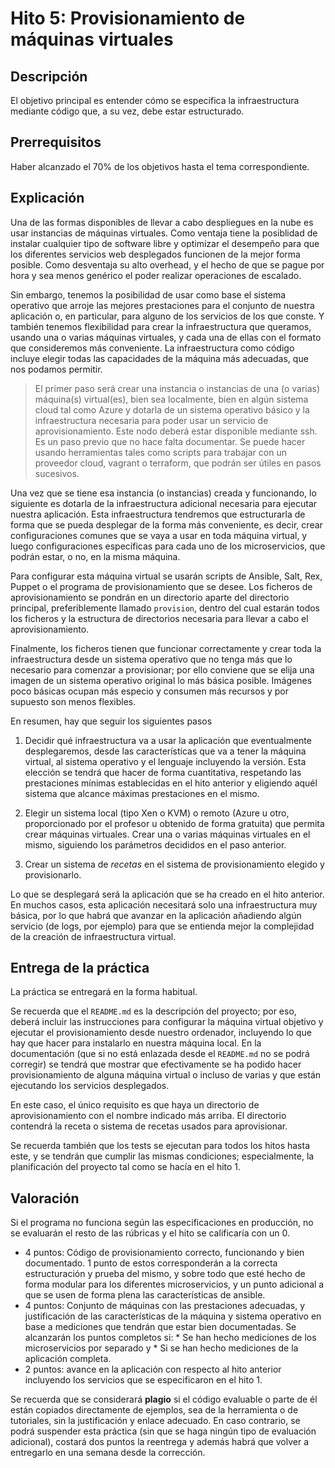 Hito 5: Provisionamiento de máquinas virtuales
=====================================

<!-- ver la posibilidad de fusionarlo con el antiguo 4 sobre uso de CLI -->

Descripción
-----------------

El objetivo principal es entender cómo se especifica la
infraestructura mediante código que, a su vez, debe estar
estructurado.

Prerrequisitos
--------------------

Haber alcanzado el 70% de los objetivos hasta el tema correspondiente.

Explicación
----------------

Una de las formas disponibles de llevar a cabo despliegues en la nube
es usar instancias de máquinas virtuales. Como ventaja tiene la
posiblidad de instalar cualquier tipo de software libre y optimizar el
desempeño para que los diferentes servicios web desplegados funcionen
de la mejor forma posible. Como desventaja su alto overhead, y el
hecho de que se pague por hora y sea menos genérico el poder realizar
operaciones de escalado.

Sin embargo, tenemos la posibilidad de usar como base el sistema
operativo que arroje las mejores prestaciones para el conjunto de
nuestra aplicación o, en particular, para alguno de los servicios de
los que conste. Y también tenemos flexibilidad para crear la
infraestructura que queramos, usando una o varias máquinas virtuales,
y cada una de ellas con el formato que consideremos más
conveniente. La infraestructura como código incluye elegir todas las
capacidades de la máquina más adecuadas, que nos podamos permitir.

> El primer paso será crear una instancia o instancias de una (o varias) máquina(s) virtual(es), bien
> sea localmente, bien en algún sistema cloud tal como Azure y dotarla
> de un sistema operativo básico y la infraestructura necesaria para
> poder usar un servicio de aprovisionamiento. Este nodo deberá estar
> disponible mediante ssh. Es un paso previo que no hace falta
> documentar. Se puede hacer usando herramientas tales como scripts
> para trabajar con un proveedor cloud, vagrant o terraform, que
> podrán ser útiles en pasos sucesivos.

Una vez que se tiene esa instancia (o instancias) creada y
funcionando, lo siguiente es dotarla de la infraestructura adicional necesaria
para ejecutar nuestra aplicación. Esta infraestructura tendremos que
estructurarla de forma que se pueda desplegar de la forma más
conveniente, es decir, crear configuraciones comunes que se vaya a
usar en toda máquina virtual, y luego configuraciones específicas para
cada uno de los microservicios, que podrán estar, o no, en la misma
máquina. 

Para configurar esta máquina virtual se usarán scripts de Ansible,
Salt, Rex, Puppet o el programa de provisionamiento que se desee.  Los
ficheros de aprovisionamiento se pondrán en un directorio aparte del
directorio principal, preferiblemente llamado `provision`, dentro del
cual estarán todos los ficheros y la estructura de directorios
necesaria para llevar a cabo el aprovisionamiento.

Finalmente, los ficheros tienen que funcionar correctamente y crear
toda la infraestructura desde un sistema operativo que no tenga más
que lo necesario para comenzar a provisionar; por ello conviene que se
elija una imagen de un sistema operativo original lo más básica
posible. Imágenes poco básicas ocupan más especio y consumen más
recursos y por supuesto son menos flexibles.

En resumen, hay que seguir los siguientes pasos
1. Decidir qué infraestructura va a usar la aplicación que
   eventualmente desplegaremos, desde las características que va a
   tener la máquina virtual, al  sistema operativo y el lenguaje
   incluyendo la versión. Esta elección se tendrá que hacer de forma
   cuantitativa, respetando las prestaciones mínimas establecidas en
   el hito anterior y eligiendo aquél sistema que alcance máximas
   prestaciones en el mismo.

2. Elegir un sistema local (tipo Xen o KVM) o remoto (Azure u otro,
   proporcionado por el profesor u obtenido de forma gratuita)
   que permita crear máquinas virtuales. Crear una o varias máquinas
   virtuales en el mismo, siguiendo los parámetros decididos en el
   paso anterior.
   
3. Crear un sistema de *recetas* en el sistema de provisionamiento elegido y
   provisionarlo.
   
Lo que se desplegará será la aplicación que se ha creado en el hito
anterior. En muchos casos, esta aplicación necesitará solo una
infraestructura muy básica, por lo que habrá que avanzar en la
aplicación añadiendo algún servicio (de logs, por ejemplo) para que se
entienda mejor la complejidad de la creación de infraestructura
virtual. 

Entrega de la práctica
--------------------------------

La práctica se entregará en la forma habitual.

Se recuerda que el `README.md` es la descripción del proyecto; por
eso, deberá incluir las instrucciones para configurar la máquina
virtual objetivo y ejecutar el provisionamiento desde nuestro
ordenador, incluyendo lo que hay que hacer para instalarlo en nuestra
máquina local. En la documentación (que si no está enlazada desde el
`README.md` no se podrá corregir) se tendrá que mostrar que efectivamente se ha podido hacer
provisionamiento de alguna máquina virtual o incluso de varias y que
están ejecutando los servicios desplegados.

En este caso, el único requisito es que haya un directorio de
aprovisionamiento con el nombre indicado más arriba. El directorio
contendrá la receta o sistema de recetas usados para aprovisionar.

Se recuerda también que los tests se ejecutan para todos los hitos
hasta este, y se tendrán que cumplir las mismas condiciones;
especialmente, la planificación del proyecto tal como se hacía en el
hito 1.

Valoración
--------------

Si el programa no funciona según las especificaciones en producción, no se evaluarán el resto de las rúbricas y el hito se calificaría con un 0.

* 4 puntos: Código de provisionamiento correcto, funcionando y bien
  documentado. 1 punto de estos corresponderán a la correcta
  estructuración y prueba del mismo, y sobre todo que esté hecho de
  forma modular para los diferentes microservicios, y un punto
  adicional a que se usen de forma plena las características de
  ansible.
* 4 puntos: Conjunto de máquinas con las prestaciones adecuadas, y justificación de las características de la máquina y
  sistema operativo en base a mediciones que tendrán que estar bien
  documentadas. Se alcanzarán los puntos completos si:
      * Se han hecho mediciones de los microservicios por separado y
      * Si se han hecho mediciones de la aplicación completa.
* 2 puntos: avance en la aplicación con respecto al hito anterior
  incluyendo los servicios que se especificaron en el hito 1.
  

Se recuerda que se considerará **plagio** si el código evaluable o
parte de él están copiados directamente de ejemplos, sea de la
herramienta o de tutoriales, sin la justificación y enlace adecuado.
En caso contrario, se podrá suspender esta práctica (sin que se haga
ningún tipo de evaluación adicional), costará dos puntos la reentrega
y además habrá que volver a entregarlo en una semana desde la
corrección.
